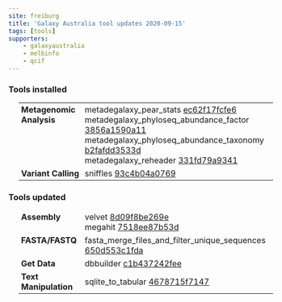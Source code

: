 ```yaml
---
site: freiburg
title: 'Galaxy Australia tool updates 2020-09-15'
tags: [tools]
supporters:
    - galaxyaustralia
    - melbinfo
    - qcif
---
```



<style>
  table {
    width: 100%;
    margin: 10px 20px;
  }
  table th {
    display: none;
  }
  td {
    padding: 3px 5px;
  }
  tr td:nth-child(1) {
    vertical-align: top;
    width: 25%;
  }
</style>

### Tools installed

| Section | Tool |
|---------|-----|
| **Metagenomic Analysis** | metadegalaxy_pear_stats [ec62f17fcfe6](https://toolshed.g2.bx.psu.edu/view/qfabrepo/metadegalaxy_pear_stats/ec62f17fcfe6)<br/>metadegalaxy_phyloseq_abundance_factor [3856a1590a11](https://toolshed.g2.bx.psu.edu/view/qfabrepo/metadegalaxy_phyloseq_abundance_factor/3856a1590a11)<br/>metadegalaxy_phyloseq_abundance_taxonomy [b2fafdd3533d](https://toolshed.g2.bx.psu.edu/view/qfabrepo/metadegalaxy_phyloseq_abundance_taxonomy/b2fafdd3533d)<br/>metadegalaxy_reheader [331fd79a9341](https://toolshed.g2.bx.psu.edu/view/qfabrepo/metadegalaxy_reheader/331fd79a9341) |
| **Variant Calling** | sniffles [93c4b04a0769](https://toolshed.g2.bx.psu.edu/view/iuc/sniffles/93c4b04a0769) |

### Tools updated

| Section | Tool |
|---------|-----|
| **Assembly** | velvet [8d09f8be269e](https://toolshed.g2.bx.psu.edu/view/devteam/velvet/8d09f8be269e)<br/>megahit [7518ee87b53d](https://toolshed.g2.bx.psu.edu/view/iuc/megahit/7518ee87b53d) |
| **FASTA/FASTQ** | fasta_merge_files_and_filter_unique_sequences [650d553c1fda](https://toolshed.g2.bx.psu.edu/view/galaxyp/fasta_merge_files_and_filter_unique_sequences/650d553c1fda) |
| **Get Data** | dbbuilder [c1b437242fee](https://toolshed.g2.bx.psu.edu/view/galaxyp/dbbuilder/c1b437242fee) |
| **Text Manipulation** | sqlite_to_tabular [4678715f7147](https://toolshed.g2.bx.psu.edu/view/iuc/sqlite_to_tabular/4678715f7147) |
